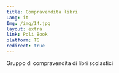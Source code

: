 ```yaml
---
title: Compravendita libri
Lang: it
Img: /img/14.jpg
layout: extra
link: Poli Book
platform: TG
redirect: true
---
```

Gruppo di compravendita di libri scolastici
